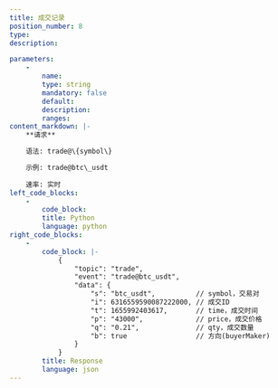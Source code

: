 ```yaml
---
title: 成交记录
position_number: 8
type:
description: 

parameters:
    -
        name:
        type: string
        mandatory: false
        default:
        description:
        ranges:
content_markdown: |-
    **请求**

    语法: trade@\{symbol\}

    示例: trade@btc\_usdt
    
    速率: 实时
left_code_blocks:
    -
        code_block:
        title: Python
        language: python
right_code_blocks:
    -
        code_block: |-
            {
                "topic": "trade", 
                "event": "trade@btc_usdt", 
                "data": {
                    "s": "btc_usdt",          // symbol，交易对
                    "i": 6316559590087222000, // 成交ID
                    "t": 1655992403617,       // time，成交时间
                    "p": "43000",             // price，成交价格
                    "q": "0.21",              // qty，成交数量
                    "b": true                 // 方向(buyerMaker)
                }
            }
        title: Response
        language: json
---
```

